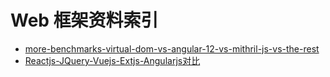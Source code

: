 # Web 框架资料索引

- [more-benchmarks-virtual-dom-vs-angular-12-vs-mithril-js-vs-the-rest](https://auth0.com/blog/2016/01/07/more-benchmarks-virtual-dom-vs-angular-12-vs-mithril-js-vs-the-rest/)
- [Reactjs-JQuery-Vuejs-Extjs-Angularjs对比](http://www.cnblogs.com/iamzhanglei/p/4481521.html)